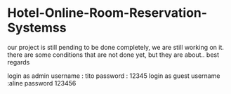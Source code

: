 # Hotel-Online-Room-Reservation-Systemss

our project is still pending to be done completely, 
we are still working on it. there are some conditions that are not done yet, but they are about..
best regards


login as admin
username : tito
password : 12345
login as guest
username :aline
password 123456


